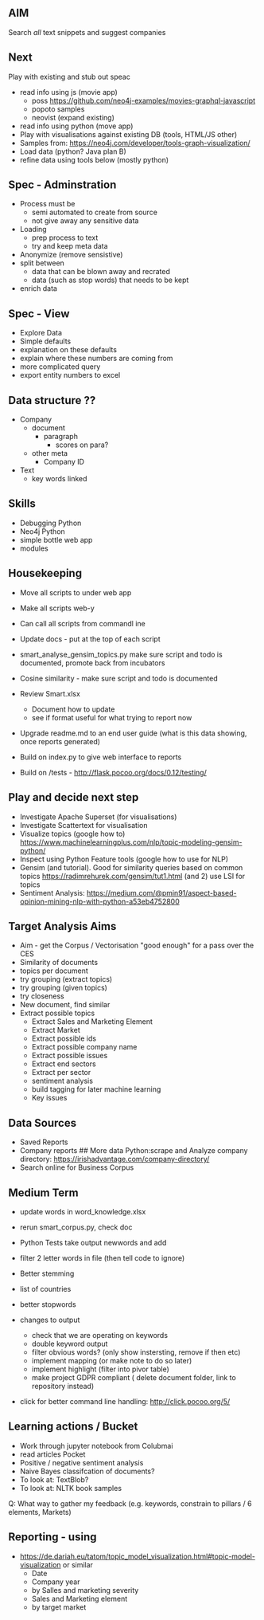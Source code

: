 ## AIM
Search *all* text snippets and suggest companies

## Next
Play with existing and stub out speac

+ read info using js (movie app)
    + poss https://github.com/neo4j-examples/movies-graphql-javascript
    + popoto samples
    + neovist (expand existing)
+ read info using python (move app)
+ Play with visualisations against existing DB (tools, HTML/JS other)
+ Samples from: https://neo4j.com/developer/tools-graph-visualization/
+ Load data (python? Java plan B)
+ refine data using tools below (mostly python)

## Spec - Adminstration
- Process must be  
    - semi automated to create from source
    - not give away any sensitive data
- Loading
    - prep process to text
    - try and keep meta data
- Anonymize (remove sensistive)
- split between
    - data that can be blown away and recrated
    - data (such as stop words) that needs to be kept
- enrich data

## Spec - View
- Explore Data
- Simple defaults
- explanation on these defaults
- explain where these numbers are coming from
- more complicated query
- export entity numbers to excel



## Data structure ??
+ Company
    - document
        - paragraph
            - scores on para?
    - other meta
        - Company ID
+ Text
    - key words linked

## Skills
+ Debugging Python
+ Neo4j Python
+ simple bottle web app
+ modules


## Housekeeping
+ Move all scripts to under web app
+ Make all scripts web-y
+ Can call all scripts from commandl ine

+ Update docs - put at the top of each script
+ smart_analyse_gensim_topics.py  make sure script and todo is documented, promote back from incubators
+ Cosine similarity - make sure script and todo is documented
+ Review Smart.xlsx
    - Document how to update
	- see if format useful for what trying to report now
+ Upgrade readme.md to an end user guide (what is this data showing, once reports generated)
+ Build on index.py to give web interface to reports
+ Build on /tests - http://flask.pocoo.org/docs/0.12/testing/


## Play and decide next step
+ Investigate Apache Superset (for visualisations)
+ Investigate Scattertext for visualisation
+ Visualize topics (google how to) https://www.machinelearningplus.com/nlp/topic-modeling-gensim-python/
+ Inspect using Python Feature tools (google how to use for NLP)
+ Gensim (and tutorial). Good for similarity queries based on common topics https://radimrehurek.com/gensim/tut1.html (and 2) use LSI for topics
+ Sentiment Analysis: https://medium.com/@pmin91/aspect-based-opinion-mining-nlp-with-python-a53eb4752800



## Target Analysis Aims
+ Aim - get the Corpus / Vectorisation "good enough" for a pass over the CES
+ Similarity of documents
+ topics per document
+ try grouping (extract topics)
+ try grouping (given topics)
+ try closeness
+ New document, find similar
+ Extract possible topics
    - Extract Sales and Marketing Element
    - Extract Market
    - Extract possible ids
    - Extract possible company name
    - Extract possible issues
    - Extract end sectors
    - Extract per sector
    - sentiment analysis 
    - build tagging for later machine learning
    - Key issues

## Data Sources
* Saved Reports
* Company reports ## More data
Python:scrape and Analyze company directory: https://irishadvantage.com/company-directory/
* Search online for Business Corpus


## Medium Term
- update words in word_knowledge.xlsx 
- rerun smart_corpus.py, check doc
- Python Tests
 take output newwords and add
- filter 2 letter words in file (then tell code to ignore)
- Better stemming
- list of countries
- better stopwords

- changes to output
    - check that we are operating on keywords
    - double keyword output
    - filter obvious words? (only show instersting, remove if then etc)
    - implement mapping (or make note to do so later)
    - implement highlight (filter into pivor table)
    - make project GDPR compliant ( delete document folder, link to repository instead)
- click for better command line handling:     http://click.pocoo.org/5/



## Learning actions / Bucket
+ Work through jupyter notebook from Colubmai
+ read articles Pocket
+ Positive / negative sentiment analysis
+ Naive Bayes classifcation of documents?
+ To look at: TextBlob?
+ To look at: NLTK book samples

Q: What way to gather my feedback (e.g. keywords, constrain to pillars / 6 elements, Markets)


## Reporting - using 
+ https://de.dariah.eu/tatom/topic_model_visualization.html#topic-model-visualization or similar
    + Date
    + Company year
    + by Salles and marketing severity
    + Sales and Marketing element
    + by target market
      
